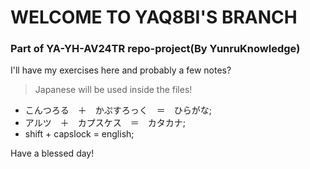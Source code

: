 # WELCOME TO YAQ8BI'S BRANCH

### Part of YA-YH-AV24TR repo-project(By YunruKnowledge)

I'll have my exercises here and probably a few notes?

> Japanese will be used inside the files!
 - こんつろる　＋　かぷすろっく　＝　ひらがな;
 - アルツ　＋　カプスケス　＝　カタカナ;
 - shift + capslock = english;


Have a blessed day!

